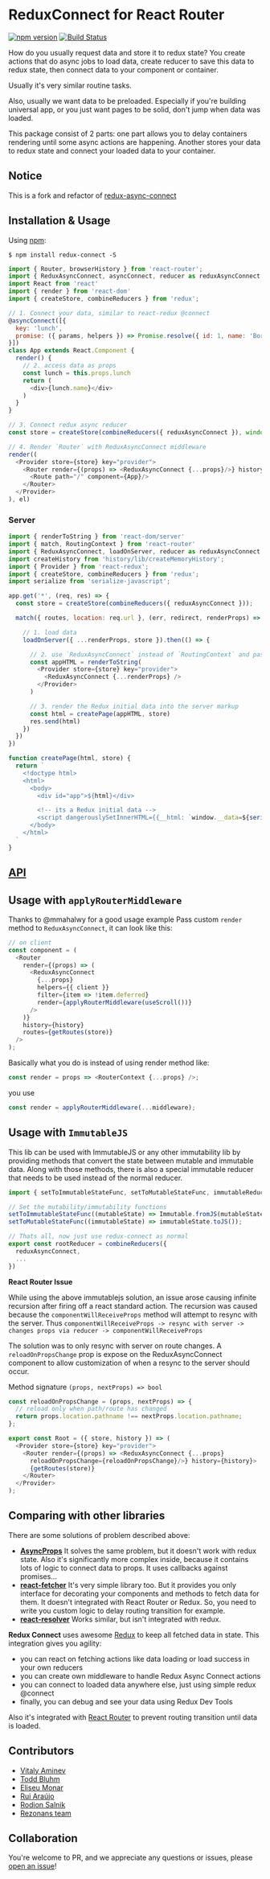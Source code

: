 ReduxConnect for React Router
============
[![npm version](https://img.shields.io/npm/v/redux-connect.svg?style=flat-square)](https://www.npmjs.com/package/redux-connect)
[![Build Status](https://travis-ci.org/makeomatic/redux-connect.svg?branch=master)](https://travis-ci.org/makeomatic/redux-connect)

How do you usually request data and store it to redux state?
You create actions that do async jobs to load data, create reducer to save this data to redux state,
then connect data to your component or container.

Usually it's very similar routine tasks.

Also, usually we want data to be preloaded. Especially if you're building universal app,
or you just want pages to be solid, don't jump when data was loaded.

This package consist of 2 parts: one part allows you to delay containers rendering until some async actions are happening.
Another stores your data to redux state and connect your loaded data to your container.

## Notice

This is a fork and refactor of [redux-async-connect](https://github.com/Rezonans/redux-async-connect)

## Installation & Usage

Using [npm](https://www.npmjs.com/):

`$ npm install redux-connect -S`

```js
import { Router, browserHistory } from 'react-router';
import { ReduxAsyncConnect, asyncConnect, reducer as reduxAsyncConnect } from 'redux-connect'
import React from 'react'
import { render } from 'react-dom'
import { createStore, combineReducers } from 'redux';

// 1. Connect your data, similar to react-redux @connect
@asyncConnect([{
  key: 'lunch',
  promise: ({ params, helpers }) => Promise.resolve({ id: 1, name: 'Borsch' })
}])
class App extends React.Component {
  render() {
    // 2. access data as props
    const lunch = this.props.lunch
    return (
      <div>{lunch.name}</div>
    )
  }
}

// 3. Connect redux async reducer
const store = createStore(combineReducers({ reduxAsyncConnect }), window.__data);

// 4. Render `Router` with ReduxAsyncConnect middleware
render((
  <Provider store={store} key="provider">
    <Router render={(props) => <ReduxAsyncConnect {...props}/>} history={browserHistory}>
      <Route path="/" component={App}/>
    </Router>
  </Provider>
), el)
```

### Server

```js
import { renderToString } from 'react-dom/server'
import { match, RoutingContext } from 'react-router'
import { ReduxAsyncConnect, loadOnServer, reducer as reduxAsyncConnect } from 'redux-connect'
import createHistory from 'history/lib/createMemoryHistory';
import { Provider } from 'react-redux';
import { createStore, combineReducers } from 'redux';
import serialize from 'serialize-javascript';

app.get('*', (req, res) => {
  const store = createStore(combineReducers({ reduxAsyncConnect }));

  match({ routes, location: req.url }, (err, redirect, renderProps) => {

    // 1. load data
    loadOnServer({ ...renderProps, store }).then(() => {

      // 2. use `ReduxAsyncConnect` instead of `RoutingContext` and pass it `renderProps`
      const appHTML = renderToString(
        <Provider store={store} key="provider">
          <ReduxAsyncConnect {...renderProps} />
        </Provider>
      )

      // 3. render the Redux initial data into the server markup
      const html = createPage(appHTML, store)
      res.send(html)
    })
  })
})

function createPage(html, store) {
  return `
    <!doctype html>
    <html>
      <body>
        <div id="app">${html}</div>

        <!-- its a Redux initial data -->
        <script dangerouslySetInnerHTML={{__html: `window.__data=${serialize(store.getState())};`}} charSet="UTF-8"/>
      </body>
    </html>
  `
}
```

## [API](/docs/API.MD)

## Usage with `applyRouterMiddleware`

Thanks to @mmahalwy for a good usage example
Pass custom `render` method to `ReduxAsyncConnect`, it can look like this:

```js
// on client
const component = (
  <Router
    render={(props) => (
      <ReduxAsyncConnect
        {...props}
        helpers={{ client }}
        filter={item => !item.deferred}
        render={applyRouterMiddleware(useScroll())}
      />
    )}
    history={history}
    routes={getRoutes(store)}
  />
);
```

Basically what you do is instead of using render method like:

```js
const render = props => <RouterContext {...props} />;
```

you use

```js
const render = applyRouterMiddleware(...middleware);
```

## Usage with `ImmutableJS`

This lib can be used with ImmutableJS or any other immutability lib by providing methods that convert the state between mutable and immutable data. Along with those methods, there is also a special immutable reducer that needs to be used instead of the normal reducer.

```js
import { setToImmutableStateFunc, setToMutableStateFunc, immutableReducer as reduxAsyncConnect } from 'redux-connect';

// Set the mutability/immutability functions
setToImmutableStateFunc((mutableState) => Immutable.fromJS(mutableState));
setToMutableStateFunc((immutableState) => immutableState.toJS());

// Thats all, now just use redux-connect as normal
export const rootReducer = combineReducers({
  reduxAsyncConnect,
  ...
})
```

**React Router Issue**

While using the above immutablejs solution, an issue arose causing infinite recursion after firing
off a react standard action. The recursion was caused because the `componentWillReceiveProps` method will attempt to resync with the server. Thus `componentWillReceiveProps -> resync with server -> changes props via reducer -> componentWillReceiveProps`

The solution was to only resync with server on route changes. A `reloadOnPropsChange` prop is expose on the ReduxAsyncConnect component to allow customization of when a resync to the server should occur.

Method signature `(props, nextProps) => bool`

```js
const reloadOnPropsChange = (props, nextProps) => {
  // reload only when path/route has changed
  return props.location.pathname !== nextProps.location.pathname;
};

export const Root = ({ store, history }) => (
  <Provider store={store} key="provider">
    <Router render={(props) => <ReduxAsyncConnect {...props}
      reloadOnPropsChange={reloadOnPropsChange}/>} history={history}>
      {getRoutes(store)}
    </Router>
  </Provider>
);
```


## Comparing with other libraries

There are some solutions of problem described above:

- [**AsyncProps**](https://github.com/ryanflorence/async-props)
  It solves the same problem, but it doesn't work with redux state. Also it's significantly more complex inside,
  because it contains lots of logic to connect data to props.
  It uses callbacks against promises...
- [**react-fetcher**](https://github.com/markdalgleish/react-fetcher)
  It's very simple library too. But it provides you only interface for decorating your components and methods
  to fetch data for them. It doesn't integrated with React Router or Redux. So, you need to write you custom logic
  to delay routing transition for example.
- [**react-resolver**](https://github.com/ericclemmons/react-resolver)
  Works similar, but isn't integrated with redux.

**Redux Connect** uses awesome [Redux](https://github.com/reactjs/redux) to keep all fetched data in state.
This integration gives you agility:

- you can react on fetching actions like data loading or load success in your own reducers
- you can create own middleware to handle Redux Async Connect actions
- you can connect to loaded data anywhere else, just using simple redux @connect
- finally, you can debug and see your data using Redux Dev Tools

Also it's integrated with [React Router](https://github.com/rackt/react-router) to prevent routing transition
until data is loaded.

## Contributors
- [Vitaly Aminev](https://en.makeomatic.ru)
- [Todd Bluhm](https://github.com/toddbluhm)
- [Eliseu Monar](https://github.com/eliseumds)
- [Rui Araújo](https://github.com/ruiaraujo)
- [Rodion Salnik](https://github.com/sars)
- [Rezonans team](https://github.com/Rezonans)

## Collaboration
You're welcome to PR, and we appreciate any questions or issues, please [open an issue](https://github.com/makeomatic/redux-connect/issues)!
